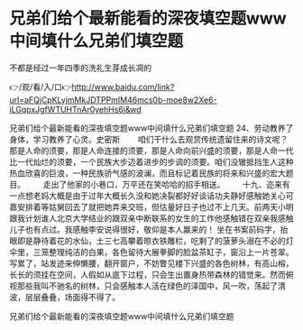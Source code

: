 # 兄弟们给个最新能看的深夜填空题www中间填什么兄弟们填空题
不都是经过一年四季的洗礼生芽成长凋的

👉/观/看/入/口👉http://www.baidu.com/link?url=aFQjCpKLyjmMkJDTPPmIM46mcs0b-moe8w2Xe6-iLGqpxJgfWTUHTnAr0yehHs6i&wd

兄弟们给个最新能看的深夜填空题www中间填什么兄弟们填空题	24、劳动教养了身体，学习教养了心灵。史密斯
　　咱们干什么去观赏传统遗留住来的诗文呢？那是人命的须要，那是人命连接的须要，那是人命向前兴盛的须要，那是人命一代比一代灿烂的须要，一个民族大步迈着进步的步调的须要。咱们没辙抵挡生人这种热血欣喜的巨浪，一种民族骄气感的波澜，而且标记着民族的将来和兴盛的宏大题目。
　　走出了他家的小巷口，万平还在笑哈哈的招手相送。
　　十九、迩来有一点想老妈大概是由于过年大概长久没和她决裂都好好谈话功夫静好感触她关心可嘉安排着等姑舅回去了就把她弄来交班，但估量好日子也过不上几天。前两天小明跟我计划谁人北京大学结业的跟双亲中断联系的女生的工作他感触错在双亲我感触儿子也有点过。我感触李安说得很好，敬仰是本人赢来的！
坐在书案前码字，抬眼即是静待着花的水仙，土三七高攀着晾衣铁雕栏，吃剩了的菠萝头溺在不必的灯伞里，三笼整理纯洁的白果，各色留待大展拳脚的脸盆茶缸子，窗沿上一片苍翠。写累了，站发迹来伸懒腰，翻开窗户，不妨瞥见楼下兴盛的各色树林，有高山榕，长长的须挂在空间，人假如从底下过程，只会生出置身热带森林的错觉来。然而俯视那些我叫不驰名的树林，只会感触本人活在绿色的泽国中，风一吹，荡起了清波，层层叠叠，场面得不得了。

兄弟们给个最新能看的深夜填空题www中间填什么兄弟们填空题
